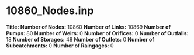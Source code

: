 # 10860_Nodes.inp
**Title:** 
**Number of Nodes:** 10860
**Number of Links:** 10869
**Number of Pumps:** 80
**Number of Weirs:** 0
**Number of Orifices:** 0
**Number of Outfalls:** 18
**Number of Storages:** 48
**Number of Outlets:** 0
**Number of Subcatchments:** 0
**Number of Raingages:** 0
